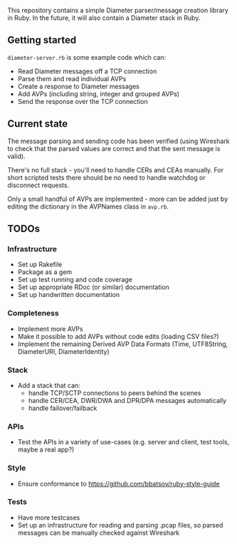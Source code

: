 This repository contains a simple Diameter parser/message creation library in Ruby. In the future, it will also contain a Diameter stack in Ruby.

## Getting started

`diameter-server.rb` is some example code which can:

* Read Diameter messages off a TCP connection
* Parse them and read individual AVPs
* Create a response to Diameter messages
* Add AVPs (including string, integer and grouped AVPs)
* Send the response over the TCP connection

## Current state

The message parsing and sending code has been verified (using Wireshark to check that the parsed values are correct and that the sent message is valid).

There's no full stack - you'll need to handle CERs and CEAs manually. For short scripted tests there should be no need to handle watchdog or disconnect requests.

Only a small handful of AVPs are implemented - more can be added just by editing the dictionary in the AVPNames class in `avp.rb`.

## TODOs

### Infrastructure
* Set up Rakefile
* Package as a gem
* Set up test running and code coverage
* Set up appropriate RDoc (or similar) documentation
* Set up handwritten documentation

### Completeness
* Implement more AVPs
* Make it possible to add AVPs without code edits (loading CSV files?)
* Implement the remaining Derived AVP Data Formats (Time, UTF8String, DiameterURI, DiameterIdentity)

### Stack
* Add a stack that can:
  * handle TCP/SCTP connections to peers behind the scenes
  * handle CER/CEA, DWR/DWA and DPR/DPA messages automatically
  * handle failover/failback

### APIs
* Test the APIs in a variety of use-cases (e.g. server and client, test tools, maybe a real app?)

### Style
* Ensure conformance to https://github.com/bbatsov/ruby-style-guide

### Tests
* Have more testcases
* Set up an infrastructure for reading and parsing .pcap files, so parsed messages can be manually checked against Wireshark
